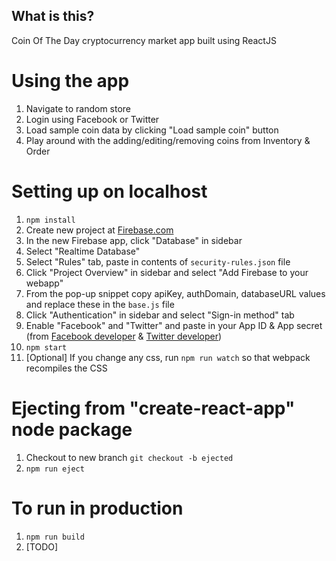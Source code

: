 ## What is this?

Coin Of The Day cryptocurrency market app built using ReactJS

# Using the app
1. Navigate to random store
2. Login using Facebook or Twitter
3. Load sample coin data by clicking "Load sample coin" button
4. Play around with the adding/editing/removing coins from Inventory & Order

# Setting up on localhost
1. `npm install`
2. Create new project at [Firebase.com](https://console.firebase.google.com/)
3. In the new Firebase app, click "Database" in sidebar
4. Select "Realtime Database"
5. Select "Rules" tab, paste in contents of `security-rules.json` file
6. Click "Project Overview" in sidebar and select "Add Firebase to your webapp"
7. From the pop-up snippet copy apiKey, authDomain, databaseURL values and replace these in the `base.js` file
8. Click "Authentication" in sidebar and select "Sign-in method" tab
9. Enable "Facebook" and "Twitter" and paste in your App ID & App secret (from [Facebook developer](https://developers.facebook.com/) & [Twitter developer](https://apps.twitter.com/))
10. `npm start`
11. [Optional] If you change any css, run `npm run watch` so that webpack recompiles the CSS

# Ejecting from "create-react-app" node package
1. Checkout to new branch `git checkout -b ejected`
2. `npm run eject`

# To run in production
1. `npm run build`
2. [TODO]